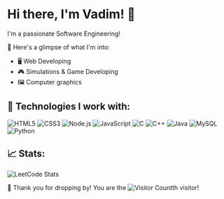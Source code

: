 # Hi there, I'm Vadim! 👋

I'm a passionate Software Engineering!

🌟 Here's a glimpse of what I'm into:
- 🖥️ Web Developing
- 🎮 Simulations & Game Developing
- 🖼️ Computer graphics

## 🔧 Technologies I work with:

![HTML5](https://img.shields.io/badge/HTML5-E34F26?style=for-the-badge&logo=html5&logoColor=white)
![CSS3](https://img.shields.io/badge/CSS3-1572B6?style=for-the-badge&logo=css3&logoColor=white)
![Node.js](https://img.shields.io/badge/Node.js-43853D?style=for-the-badge&logo=node.js&logoColor=white)
![JavaScript](https://img.shields.io/badge/JavaScript-F7DF1E?style=for-the-badge&logo=javascript&logoColor=black)
![C](https://img.shields.io/badge/C-00599C?style=for-the-badge&logo=c&logoColor=white)
![C++](https://img.shields.io/badge/C%2B%2B-00599C?style=for-the-badge&logo=c%2B%2B&logoColor=white)
![Java](https://img.shields.io/badge/Java-ED8B00?style=for-the-badge&logo=java&logoColor=white)
![MySQL](https://img.shields.io/badge/MySQL-00000F?style=for-the-badge&logo=mysql&logoColor=white)
![Python](https://img.shields.io/badge/Python-3776AB?style=for-the-badge&logo=python&logoColor=white)

## 📈 Stats:

![LeetCode Stats](https://leetcard.jacoblin.cool/platonvadim?theme=light&font=Anek%20Devanagari)

👀 Thank you for dropping by! You are the ![Visitor Count](https://profile-counter.glitch.me/{platonvadim}/count.svg)th visitor!
